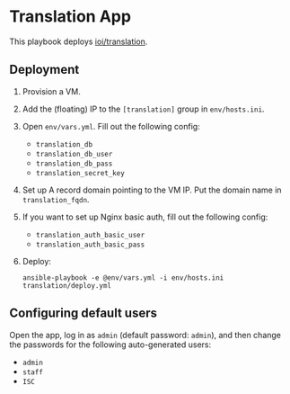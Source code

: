 # Translation App

This playbook deploys [ioi/translation](https://github.com/ioi/translation).

## Deployment

1. Provision a VM.
1. Add the (floating) IP to the `[translation]` group in `env/hosts.ini`.
1. Open `env/vars.yml`. Fill out the following config:
   - `translation_db`
   - `translation_db_user`
   - `translation_db_pass`
   - `translation_secret_key`

1. Set up A record domain pointing to the VM IP. Put the domain name in `translation_fqdn`.
1. If you want to set up Nginx basic auth, fill out the following config:
   - `translation_auth_basic_user`
   - `translation_auth_basic_pass`

1. Deploy:

       ansible-playbook -e @env/vars.yml -i env/hosts.ini translation/deploy.yml

## Configuring default users

Open the app, log in as `admin` (default password: `admin`), and then change the passwords for the following auto-generated users:
  - `admin`
  - `staff`
  - `ISC`
